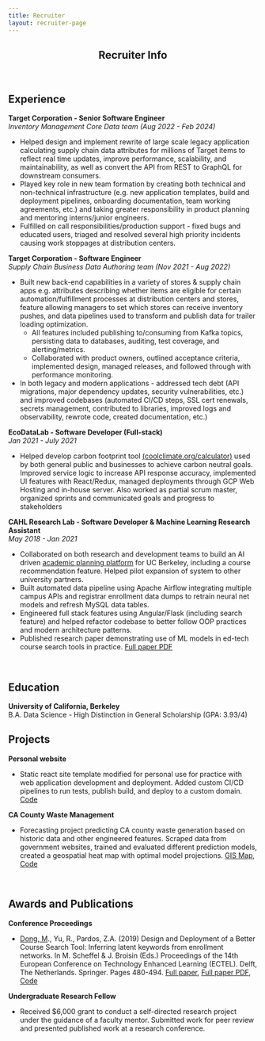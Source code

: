 ```yaml
---
title: Recruiter
layout: recruiter-page
---
```



<!-- <img src="/assets/images/recruiter-headshot.jpg" alt="Matthew Dong Headshot" style="width:150px;
    height: auto; display: block; margin: 0 auto;"> -->

<center> <h2> Recruiter Info </h2> </center>

<!-- 
<center>You can find my Github profile <a href="https://github.com/matthew-dong-dev" target="_blank">here</a>.</center> -->

<!-- <center>You can find my resume <a href="{{ site.url }}/{{ site.resume-url }}" target="_blank">here</a> and my Github profile <a href="https://github.com/matthew-dong-dev" target="_blank">here</a>.</center> -->

<br>

Experience 
----------

<p style="margin-bottom:0;"> <strong>Target Corporation - Senior Software Engineer</strong></p>
<p style="margin : 0; padding-top:0;"> <i>Inventory Management Core Data team (Aug 2022 - Feb 2024)</i> </p>


- Helped design and implement rewrite of large scale legacy application calculating supply chain data attributes for millions of Target items to reflect real time updates, improve performance, scalability, and maintainability, as well as convert the API from REST to GraphQL for downstream consumers.
- Played key role in new team formation by creating both technical and non-technical infrastructure (e.g. new application templates, build and deployment pipelines, onboarding documentation, team working agreements, etc.) and taking greater responsibility in product planning and mentoring interns/junior engineers.  
- Fulfilled on call responsibilities/production support - fixed bugs and educated users, triaged and resolved several high priority incidents causing work stoppages at distribution centers.

<p style="margin-bottom:0;"> <strong>Target Corporation - Software Engineer</strong></p>
<p style="margin : 0; padding-top:0;"> <i>Supply Chain Business Data Authoring team (Nov 2021 - Aug 2022)</i> </p>

- Built new back-end capabilities in a variety of stores & supply chain apps e.g. attributes describing whether items are eligible for certain automation/fulfillment processes at distribution centers and stores, feature allowing managers to set which stores can receive inventory pushes, and data pipelines used to transform and publish data for trailer loading optimization.
    - All features included publishing to/consuming from Kafka topics, persisting data to databases, auditing, test coverage, and alerting/metrics. 
    - Collaborated with product owners, outlined acceptance criteria, implemented design, managed releases, and followed through with performance monitoring.
- In both legacy and modern applications - addressed tech debt (API migrations, major dependency updates, security vulnerabilities, etc.) and improved codebases (automated CI/CD steps, SSL cert renewals, secrets management, contributed to libraries, improved logs and observability, rewrote code, created documentation, etc.)

<p style="margin-bottom:0;"> <strong>EcoDataLab - Software Developer (Full-stack)</strong></p>
<p style="margin : 0; padding-top:0;"> <i>Jan 2021 - July 2021</i></p>

- Helped develop carbon footprint tool <a href="https://coolclimate.org/calculator" target="_blank">(coolclimate.org/calculator)</a> used by both general public and businesses to achieve carbon neutral goals. Improved service logic to increase API response accuracy, implemented UI features with React/Redux, managed deployments through GCP Web Hosting and in-house server.  Also worked as partial scrum master, organized sprints and communicated goals and progress to stakeholders

<p style="margin-bottom:0;"> <strong>CAHL Research Lab - Software Developer & Machine Learning Research Assistant</strong></p>
<p style="margin : 0; padding-top:0;"> <i>May 2018 - Jan 2021</i></p>
 <!-- <a href="https://github.com/CAHLR" target="_blank">CAHL Research Lab</a> -->

- Collaborated on both research and development teams to build an AI driven <a href="https://askoski.berkeley.edu" target="_blank">academic planning platform</a> for UC Berkeley, including a course recommendation feature.  Helped pilot expansion of system to other university partners. 
- Built automated data pipeline using Apache Airflow integrating multiple campus APIs and registrar enrollment data dumps to retrain neural net models and refresh MySQL data tables.
- Engineered full stack features using Angular/Flask (including search feature) and helped refactor codebase to better follow OOP practices and modern architecture patterns.
- Published research paper demonstrating use of ML models in ed-tech course search tools in practice. <a href="{{site.url}}/assets/files/ECTEL-paper.pdf" target="_blank">Full paper PDF</a>
<!-- - Performed full-stack web development & testing and built the site's course catalog search feature. -->
 <!-- Trained and optimized machine learning models, created back-end endpoints, designed and implemented the user interface.  -->

<!-- **Software Engineering Intern - Sabre Corporation**

- Developed CMS (Drupal) enhancements based on client specifications on Sabre's <a href="https://developer.sabre.com" target="_blank">developer portal</a> based on client specifications.  Engineered features using LAMP stack and worked in agile environment.
- Expanded test coverage for Jenkins continuous integration pipeline through both unit and functional tests. 
- Southlake, TX (May 2019 - Aug 2019)

**Teaching Assistant - <a href="{{site.url}}/assets/files/stat89a_syllabus.pdf" target="_blank">Stat 89A: Linear Algebra for Data Science</a>**

- Worked with lead instructor and staff members to scale course infrastructure and prototype materials for the pilot full-version offering of the class. Guided students during office hours and discussion sections.
- Berkeley, CA (Nov 2017 - May 2018) -->
	
<!-- * [Projects]({{site.url}}/projects)	 -->
<!-- * DataKind -->
<!-- Global Policy Lab -->
<br>

Education
---------

<p style="margin-bottom:0;"> <strong>University of California, Berkeley</strong></p>
<p style="margin : 0; padding-top:0;"> 
B.A. Data Science - High Distinction in General Scholarship (GPA: 3.93/4)
</p>

Projects 
----------

**Personal website**

- Static react site template modified for personal use for practice with web application development and deployment.  Added custom CI/CD pipelines to run tests, publish build, and deploy to a custom domain. <a href="https://github.com/matthew-dong-dev/personal-website" target="_blank">Code</a>

**CA County Waste Management**

- Forecasting project predicting CA county waste generation based on historic data and other engineered features.  Scraped data from government websites, trained and evaluated different prediction models, created a geospatial heat map with optimal model projections. <a href="https://matthew-dong-dev.github.io/ca-waste/" target="_blank">GIS Map</a>, <a href="https://github.com/matthew-dong-dev/ca-waste" target="_blank">Code</a>

<br>

Awards and Publications
----------

**Conference Proceedings**

- <u>Dong, M</u>., Yu, R., Pardos, Z.A. (2019) Design and Deployment of a Better Course Search Tool: Inferring latent keywords from enrollment networks. In M. Scheffel & J. Broisin (Eds.) Proceedings of the 14th European Conference on Technology Enhanced Learning (ECTEL). Delft, The Netherlands. Springer. Pages 480-494.  <a href="https://link.springer.com/chapter/10.1007%2F978-3-030-29736-7_36" target="_blank">Full paper</a>, <a href="{{site.url}}/assets/files/ECTEL-paper.pdf" target="_blank">Full paper PDF</a>, <a href="https://github.com/matthew-dong-dev/ICS-research" target="_blank">Code</a>

<!-- - <u>Dong, M</u>., Yu, R., Pardos, Z.A. Design and Deployment of a Better University Course Search: Inferring Latent Keywords from Enrollments. In C. Lync and A. Merceron (Eds.) Proceedings of the 12th International Conference on Educational Data Mining (EDM). Montreal, Canada.  [Short paper PDF]({{site.url}}/assets/files/EDM-paper.pdf)-->

**Undergraduate Research Fellow**

- Received $6,000 grant to conduct a self-directed research project under the guidance of a faculty mentor.  Submitted work for peer review and presented published work at a research conference. 